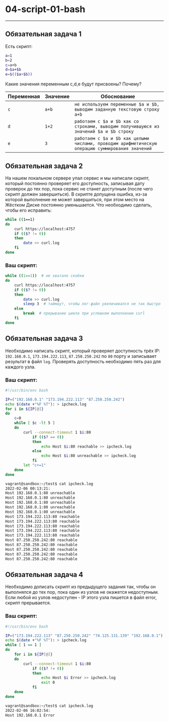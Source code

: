 # 04-script-01-bash

---

## Обязательная задача 1

Есть скрипт:
```bash
a=1
b=2
c=a+b
d=$a+$b
e=$(($a+$b))
```

Какие значения переменным c,d,e будут присвоены? Почему?

| Переменная  | Значение | Обоснование |
| ------------- | ------------- | ------------- |
| `c`  | `a+b`  | `не используем переменные $a и $b, выводим заданную текстовую строку a+b` |
| `d`  | `1+2`  | `работаем с $a и $b как со строками, выводим получившуюся из значений $a и $b строку` |
| `e`  | `3`  | `работаем с $a и $b как целыми числами, проводим арифметическую операцию суммирования значений` |


## Обязательная задача 2
На нашем локальном сервере упал сервис и мы написали скрипт, который постоянно проверяет его доступность, записывая дату проверок до тех пор, пока сервис не станет доступным (после чего скрипт должен завершиться). В скрипте допущена ошибка, из-за которой выполнение не может завершиться, при этом место на Жёстком Диске постоянно уменьшается. Что необходимо сделать, чтобы его исправить:
```bash
while ((1==1)
do
	curl https://localhost:4757
	if (($? != 0))
	then
		date >> curl.log
	fi
done
```

### Ваш скрипт:
```bash
while ((1==1))  # не хватало скобки
do
	curl https://localhost:4757
	if (($? != 0))
	then
		date >> curl.log
		sleep 3  # таймаут, чтобы лог-файл увеличивался не так быстро 
	else
		break  # прерывание цикла при успешном выполнении curl
	fi
done
```

## Обязательная задача 3
Необходимо написать скрипт, который проверяет доступность трёх IP: `192.168.0.1`, `173.194.222.113`, `87.250.250.242` по `80` порту и записывает результат в файл `log`. Проверять доступность необходимо пять раз для каждого узла.

### Ваш скрипт:
```bash
#!/usr/bin/env bash

IP=("192.168.0.1" "173.194.222.113" "87.250.250.242")
echo $(date +"%F %T"): > ipcheck.log
for i in ${IP[@]}
do
    c=0
    while [ $c -lt 5 ]
    do
        curl --connect-timeout 1 $i:80
            if (($? == 0))
            then
                echo Host $i:80 reachable >> ipcheck.log
            else
                echo Host $i:80 unreachable >> ipcheck.log
            fi
        let "c+=1"
    done
done
```

```bash
vagrant@sandbox:~/test$ cat ipcheck.log
2022-02-06 00:13:21:
Host 192.168.0.1:80 unreachable
Host 192.168.0.1:80 unreachable
Host 192.168.0.1:80 unreachable
Host 192.168.0.1:80 unreachable
Host 192.168.0.1:80 unreachable
Host 173.194.222.113:80 reachable
Host 173.194.222.113:80 reachable
Host 173.194.222.113:80 reachable
Host 173.194.222.113:80 reachable
Host 173.194.222.113:80 reachable
Host 87.250.250.242:80 reachable
Host 87.250.250.242:80 reachable
Host 87.250.250.242:80 reachable
Host 87.250.250.242:80 reachable
Host 87.250.250.242:80 reachable
```

## Обязательная задача 4
Необходимо дописать скрипт из предыдущего задания так, чтобы он выполнялся до тех пор, пока один из узлов не окажется недоступным. Если любой из узлов недоступен - IP этого узла пишется в файл error, скрипт прерывается.

### Ваш скрипт:
```bash
#!/usr/bin/env bash

IP=("173.194.222.113" "87.250.250.242" "74.125.131.139" "192.168.0.1")
echo $(date +"%F %T"): > ipcheck.log
while [ 1 == 1 ]
do
	for i in ${IP[@]}
	do
        curl --connect-timeout 1 $i:80
            if (($? != 0))
            then
                echo Host $i Error >> ipcheck.log
				exit 0
            fi
	done
done
```

```bash
vagrant@sandbox:~/test$ cat ipcheck.log
2022-02-06 16:02:54:
Host 192.168.0.1 Error
```
